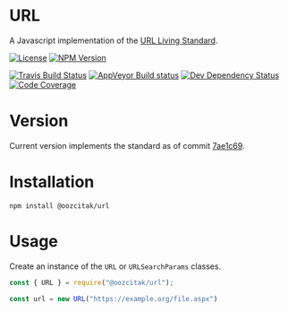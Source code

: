 # URL
A Javascript implementation of the [URL Living Standard](https://url.spec.whatwg.org/).

[![License](http://img.shields.io/npm/l/@oozcitak/url.svg?style=flat-square)](http://opensource.org/licenses/MIT)
[![NPM Version](http://img.shields.io/npm/v/@oozcitak/url.svg?style=flat-square)](https://www.npmjs.com/package/@oozcitak/url)

[![Travis Build Status](http://img.shields.io/travis/oozcitak/url.svg?style=flat-square)](http://travis-ci.org/oozcitak/url)
[![AppVeyor Build status](https://ci.appveyor.com/api/projects/status/vmmfuvai1o3yips8?svg=true)](https://ci.appveyor.com/project/oozcitak/url)
[![Dev Dependency Status](http://img.shields.io/david/dev/oozcitak/url.svg?style=flat-square)](https://david-dm.org/oozcitak/url)
[![Code Coverage](https://img.shields.io/codecov/c/github/oozcitak/url?style=flat-square)](https://codecov.io/gh/oozcitak/url)

# Version
Current version implements the standard as of commit [7ae1c69](https://url.spec.whatwg.org/commit-snapshots/7ae1c691c96f0d82fafa24c33aa1e8df9ffbf2bc/).

# Installation
```
npm install @oozcitak/url
```

# Usage
Create an instance of the `URL` or `URLSearchParams` classes.

```js
const { URL } = require("@oozcitak/url");

const url = new URL("https://example.org/file.aspx")
```
